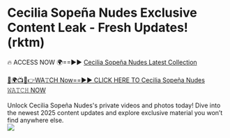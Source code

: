 # Cecilia Sopeña Nudes Exclusive Content Leak - Fresh Updates! (rktm)

🔥 ACCESS NOW 🌍==►► <a href="https://tinyurl.com/2mz8nhtm" rel="nofollow">Cecilia Sopeña Nudes Latest Collection</a>
<br><br>
[🔴🌍📺📱👉WA𝚃CH Now==►► CLICK HERE TO Cecilia Sopeña Nudes 𝚆𝙰𝚃𝙲𝙷 NOW](https://tinyurl.com/2mz8nhtm)
<br><br>
Unlock Cecilia Sopeña Nudes's private videos and photos today! Dive into the newest 2025 content updates and explore exclusive material you won’t find anywhere else.
<br>
<a href="https://tinyurl.com/2mz8nhtm" rel="nofollow" data-target="animated-image.originalLink"><img src="https://camo.githubusercontent.com/8a4f000d20f83aca3bf7ec5f350d767afa0574a8a352519fd8cfa583a6f93a33/68747470733a2f2f692e696d6775722e636f6d2f644a486b345a712e676966" data-canonical-src="https://i.imgur.com/dJHk4Zq.gif" style="max-width: 100%; display: inline-block;" data-target="animated-image.originalImage"></a>
<br>
